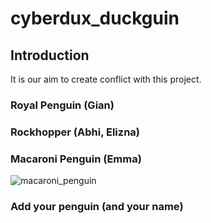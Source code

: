 # cyberdux_duckguin

## Introduction

It is our aim to create conflict with this project. 

### Royal Penguin (Gian)


### Rockhopper (Abhi, Elizna)


### Macaroni Penguin (Emma)
![macaroni_penguin](https://github.com/user-attachments/assets/faf3ae95-eb56-435a-9083-a663d5153822)


### Add your penguin (and your name)

